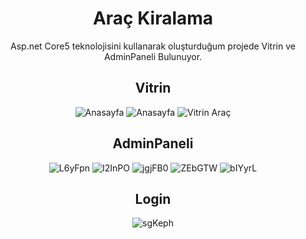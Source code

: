 <div style="text-align:center">
<h1>Araç Kiralama</h1>
<p>Asp.net Core5 teknolojisini kullanarak oluşturduğum projede Vitrin ve AdminPaneli Bulunuyor. </p>
<h2>Vitrin</h2>
<img class="my-4" src="https://i.hizliresim.com/mM8CnS.png" alt="Anasayfa">
<img class="my-4" src="https://i.hizliresim.com/W9slGX.png" alt="Anasayfa">
<img class="my-4" src="https://i.hizliresim.com/dn0gn9.png" alt="Vitrin Araç">
<h2>AdminPaneli</h2>
<img class="my-4" src="https://i.hizliresim.com/L6yFpn.png" alt="L6yFpn">
<img class="my-4" src="https://i.hizliresim.com/I2InPO.png" alt="I2InPO">
<img class="my-4" src="https://i.hizliresim.com/jgjFB0.png" alt="jgjFB0">
<img class="my-4" src="https://i.hizliresim.com/ZEbGTW.png" alt="ZEbGTW">
<img class="my-4" src="https://i.hizliresim.com/bIYyrL.png" alt="bIYyrL">
<h2>Login</h2>
<img class="my-4" src="https://i.hizliresim.com/sgKeph.png" alt="sgKeph">
</div>
